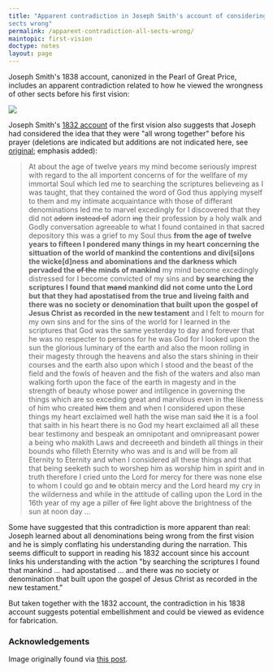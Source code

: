 ```yaml
---
title: "Apparent contradiction in Joseph Smith's account of considering all
sects wrong"
permalink: /apparent-contradiction-all-sects-wrong/
maintopic: first-vision
doctype: notes
layout: page
---
```


Joseph Smith's 1838 account, canonized in the Pearl of Great Price, includes an apparent contradiction related to how he viewed the wrongness of other sects before his first vision:

![](https://i.redd.it/epf1x0vtj1j61.jpg)

Joseph Smith's [1832 account](https://www.josephsmithpapers.org/paper-summary/history-circa-summer-1832/2#full-transcript) of the first vision also suggests that Joseph had considered the idea that they were "all wrong together" before his prayer (deletions are indicated but additions are not indicated here, see [original](https://www.josephsmithpapers.org/paper-summary/history-circa-summer-1832/2#full-transcript); emphasis added):

> At about the age of twelve years my mind become seriously imprest with regard to the all importent concerns of for the wellfare of my immortal Soul which led me to searching the scriptures believeing as I was taught, that they contained the word of God thus applying myself to them and my intimate acquaintance with those of differant denominations led me to marvel excedingly for I discovered that they did not ~~adorn~~ ~~instead of~~ adorn ~~ing~~ their profession by a holy walk and Godly conversation agreeable to what I found contained in that sacred depository this was a grief to my Soul thus **from the age of twelve years to fifteen I pondered many things in my heart concerning the sittuation of the world of mankind the contentions and divi[si]ons the wicke[d]ness and abominations and the darkness which pervaded the ~~of the~~ minds of mankind** my mind become excedingly distressed for I become convicted of my sins and **by searching the scriptures I found that ~~mand~~ mankind did not come unto the Lord but that they had apostatised from the true and liveing faith and there was no society or denomination that built upon the gospel of Jesus Christ as recorded in the new testament** and I felt to mourn for my own sins and for the sins of the world for I learned in the scriptures that God was the same yesterday to day and forever that he was no respecter to persons for he was God for I looked upon the sun the glorious luminary of the earth and also the moon rolling in their magesty through the heavens and also the stars shining in their courses and the earth also upon which I stood and the beast of the field and the fowls of heaven and the fish of the waters and also man walking forth upon the face of the earth in magesty and in the strength of beauty whose power and intiligence in governing the things which are so exceding great and marvilous even in the likeness of him who created ~~him~~ them and when I considered upon these things my heart exclaimed well hath the wise man said ~~the~~ it is a fool that saith in his heart there is no God my heart exclaimed all all these bear testimony and bespeak an omnipotant and omnipreasant power a being who makith Laws and decreeeth and bindeth all things in their bounds who filleth Eternity who was and is and will be from all Eternity to Eternity and when I considered all these things and that that being seeketh such to worshep him as worship him in spirit and in truth therefore I cried unto the Lord for mercy for there was none else to whom I could go and ~~to~~ obtain mercy and the Lord heard my cry in the wilderness and while in the attitude of calling upon the Lord in the 16th year of my age a piller of ~~fire~~ light above the brightness of the sun at noon day ...

Some have suggested that this contradiction is more apparent than real: Joseph learned about all denominations being wrong from the first vision and he is simply conflating his understanding during the narration.  This seems difficult to support in reading his 1832 account since his account links his understanding with the action "by searching the scriptures I found that mankind ... had apostatised ... and there was no society or denomination that built upon the gospel of Jesus Christ as recorded in the new testament."

But taken together with the 1832 account, the contradiction in his 1838 account suggests potential embellishment and could be viewed as evidence for fabrication.

### Acknowledgements

Image originally found via [this post](https://www.reddit.com/r/exmormon/comments/lpqjz4/mormonism_cannot_survive_a_careful_reading_of_its/).
